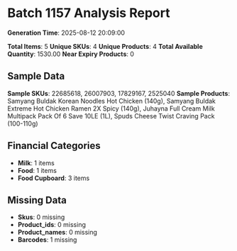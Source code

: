 # Batch 1157 Analysis Report

**Generation Time**: 2025-08-12 20:09:00

**Total Items**: 5
**Unique SKUs**: 4
**Unique Products**: 4
**Total Available Quantity**: 1530.00
**Near Expiry Products**: 0

## Sample Data
**Sample SKUs**: 22685618, 26007903, 17829167, 2525040
**Sample Products**: Samyang Buldak Korean Noodles Hot Chicken (140g), Samyang Buldak Extreme Hot Chicken Ramen 2X Spicy (140g), Juhayna Full Cream Milk Multipack Pack Of 6 Save 10LE (1L), Spuds Cheese Twist Craving Pack (100-110g)

## Financial Categories
- **Milk**: 1 items
- **Food**: 1 items
- **Food Cupboard**: 3 items

## Missing Data
- **Skus**: 0 missing
- **Product_ids**: 0 missing
- **Product_names**: 0 missing
- **Barcodes**: 1 missing
